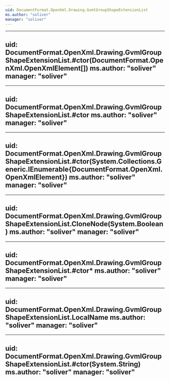 ```yaml
---
uid: DocumentFormat.OpenXml.Drawing.GvmlGroupShapeExtensionList
ms.author: "soliver"
manager: "soliver"
---
```


---
uid: DocumentFormat.OpenXml.Drawing.GvmlGroupShapeExtensionList.#ctor(DocumentFormat.OpenXml.OpenXmlElement[])
ms.author: "soliver"
manager: "soliver"
---

---
uid: DocumentFormat.OpenXml.Drawing.GvmlGroupShapeExtensionList.#ctor
ms.author: "soliver"
manager: "soliver"
---

---
uid: DocumentFormat.OpenXml.Drawing.GvmlGroupShapeExtensionList.#ctor(System.Collections.Generic.IEnumerable{DocumentFormat.OpenXml.OpenXmlElement})
ms.author: "soliver"
manager: "soliver"
---

---
uid: DocumentFormat.OpenXml.Drawing.GvmlGroupShapeExtensionList.CloneNode(System.Boolean)
ms.author: "soliver"
manager: "soliver"
---

---
uid: DocumentFormat.OpenXml.Drawing.GvmlGroupShapeExtensionList.#ctor*
ms.author: "soliver"
manager: "soliver"
---

---
uid: DocumentFormat.OpenXml.Drawing.GvmlGroupShapeExtensionList.LocalName
ms.author: "soliver"
manager: "soliver"
---

---
uid: DocumentFormat.OpenXml.Drawing.GvmlGroupShapeExtensionList.#ctor(System.String)
ms.author: "soliver"
manager: "soliver"
---

